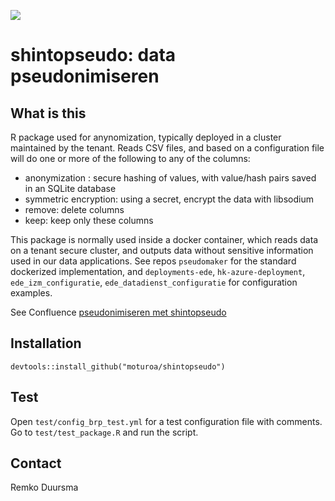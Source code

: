 ![](https://badgen.net/badge/shintolabs/production/green)
# shintopseudo: data pseudonimiseren


## What is this

R package used for anynomization, typically deployed in a cluster maintained by the tenant. Reads CSV files,
and based on a configuration file will do one or more of the following to any of the columns:
- anonymization : secure hashing of values, with value/hash pairs saved in an SQLite database
- symmetric encryption: using a secret, encrypt the data with libsodium
- remove: delete columns
- keep: keep only these columns

This package is normally used inside a docker container, which reads data on a tenant secure cluster, and outputs
data without sensitive information used in our data applications. See repos `pseudomaker` for the standard dockerized implementation, and `deployments-ede`, `hk-azure-deployment`, `ede_izm_configuratie`, `ede_datadienst_configuratie` for
configuration examples.

See Confluence [pseudonimiseren met shintopseudo](https://shintolabs.atlassian.net/wiki/spaces/PRODDEV/pages/2316795905/Pseudonimiseren+met+shintopseudo)

## Installation

```
devtools::install_github("moturoa/shintopseudo")
```


## Test

Open `test/config_brp_test.yml` for a test configuration file with comments.
Go to `test/test_package.R` and run the script.


## Contact

Remko Duursma


